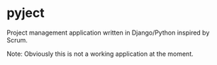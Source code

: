 pyject
======

Project management application written in Django/Python inspired by Scrum.

Note: Obviously this is not a working application at the moment.